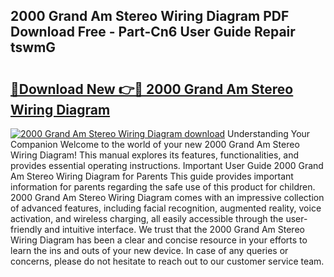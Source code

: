 ## 2000 Grand Am Stereo Wiring Diagram PDF Download Free - Part-Cn6 User Guide Repair tswmG

# <h2><a href="http://dfuo1e.blite.top/?on=2000+Grand+Am+Stereo+Wiring+Diagram">🔗Download New 👉🔴 2000 Grand Am Stereo Wiring Diagram</a></h2>

[![2000 Grand Am Stereo Wiring Diagram download](https://i.imgur.com/lujVjoI.png)](http://dfuo1e.blite.top/?on=2000+Grand+Am+Stereo+Wiring+Diagram)
Understanding Your Companion Welcome to the world of your new 2000 Grand Am Stereo Wiring Diagram! This manual explores its features, functionalities, and provides essential operating instructions. Important User Guide 2000 Grand Am Stereo Wiring Diagram for Parents This guide provides important information for parents regarding the safe use of this product for children. 2000 Grand Am Stereo Wiring Diagram comes with an impressive collection of advanced features, including facial recognition, augmented reality, voice activation, and wireless charging, all easily accessible through the user-friendly and intuitive interface. We trust that the 2000 Grand Am Stereo Wiring Diagram has been a clear and concise resource in your efforts to learn the ins and outs of your new device. In case of any queries or concerns, please do not hesitate to reach out to our customer service team.
